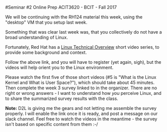 #Seminar #2 Online Prep
ACIT3620 - BCIT - Fall 2017

We will be continuing with the RH124 material this week, using the "desktop"
VM that you setup last week.

Something that was clear last week was, that you collectively do not
have a broad understanding of Linux.

Fortunately, Red Hat has a [Linux Technical Overview](https://www.redhat.com/en/services/training/rh024-red-hat-linux-technical-overview)
short video series, to provide some background and context.

Follow the above link, and you will have to register (yet again, sigh), but
the videos will help orient you to the Linux environment.

Please watch the first five of those short videos (#5 is "What is the Linux Kernel 
and What is User Space?"), which should take about 45 minutes.
Then complete the week 3 survey linked to in the organizer. 
There are no right or wrong answers -
I want to understand how *you* perceive Linux, and to share the
summarized survey results with the class.

**Note:** D2L is giving me the gears and not letting me assemble the survey properly.
I will enable the link once it is ready, and post a message on our slack channel.
Feel free to watch the videos in the meantime - the survey isn't based on specific
content from them :-/
